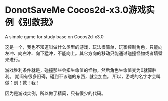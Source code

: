 DonotSaveMe
Cocos2d-x3.0游戏实例《别救我》
===========

A simple game for study base on Cocos2d-x3.0

这是一个，我也不知道叫做什么类型的游戏，玩法很简单，玩家控制角色，只能向左冲、向右冲、向下猛冲，不能向上。其它方向的移动只能通过碰撞怪物或者墙壁来进行。
 
游戏胜利条件就是，碰撞那些会扣生命值的怪物，然后角色生命值变为0就算胜利。
期间有很多阻碍，碰到不该碰的东西，就会加血。
所以，游戏的名字才会叫做：别！救！我！

因为是游戏实例，所以做了精简，只有很少的代码。
